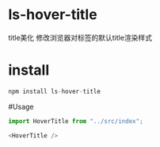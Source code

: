 # ls-hover-title
title美化 修改浏览器对标签的默认title渲染样式


# install


```javascript
npm install ls-hover-title
```

#Usage

```javascript
import HoverTitle from "../src/index";

<HoverTitle />
```
